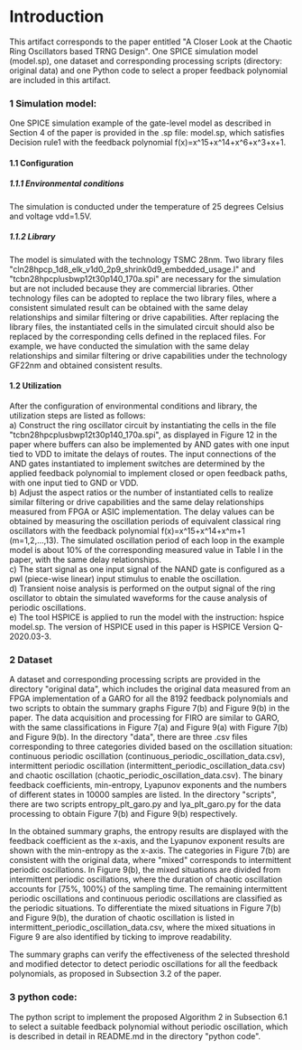 Introduction
===

This artifact corresponds to the paper entitled "A Closer Look at the Chaotic Ring Oscillators based TRNG Design". One SPICE simulation model (model.sp), one dataset and corresponding processing scripts (directory: original data) and one Python code to select a proper feedback polynomial are included in this artifact. 

### 1  Simulation model:
One SPICE simulation example of the gate-level model as described in Section 4 of the paper is provided in the .sp file: model.sp, which satisfies Decision rule1 with the feedback polynomial f(x)=x^15+x^14+x^6+x^3+x+1.

#### 1.1  Configuration

##### 1.1.1  Environmental conditions
	
The simulation is conducted under the temperature of 25 degrees Celsius and voltage vdd=1.5V.

##### 1.1.2  Library
	
The model is simulated with the technology TSMC 28nm. Two library files "cln28hpcp_1d8_elk_v1d0_2p9_shrink0d9_embedded_usage.l" and "tcbn28hpcplusbwp12t30p140_170a.spi" are necessary for the simulation but are not included because they are commercial libraries. Other technology files can be adopted to replace the two library files, where a consistent simulated result can be obtained with the same delay relationships and similar filtering or drive capabilities. After replacing the library files, the instantiated cells in the simulated circuit should also be replaced by the corresponding cells defined in the replaced files. For example, we have conducted the simulation with the same delay relationships and similar filtering or drive capabilities under the technology GF22nm and obtained consistent results.

#### 1.2  Utilization

After the configuration of environmental conditions and library, the utilization steps are listed as follows:<br />
        a) Construct the ring oscillator circuit by instantiating the cells in the file "tcbn28hpcplusbwp12t30p140_170a.spi", as displayed in Figure 12 in the paper where buffers can also be implemented by AND gates with one input tied to VDD to imitate the delays of routes. The input connections of the AND gates instantiated to implement switches are determined by the applied feedback polynomial to implement closed or open feedback paths, with one input tied to GND or VDD.<br />
	b) Adjust the aspect ratios or the number of instantiated cells to realize similar filtering or drive capabilities and the same delay relationships measured from FPGA or ASIC implementation. The delay values can be obtained by measuring the oscillation periods of equivalent classical ring oscillators with the feedback polynomial f(x)=x^15+x^14+x^m+1 (m=1,2,...,13). The simulated oscillation period of each loop in the example model is about 10% of the corresponding measured value in Table I in the paper, with the same delay relationships.<br />
	c) The start signal as one input signal of the NAND gate is configured as a pwl (piece-wise linear) input stimulus to enable the oscillation.<br />
	d) Transient noise analysis is performed on the output signal of the ring oscillator to obtain the simulated waveforms for the cause analysis of periodic oscillations.<br />
	e) The tool HSPICE is applied to run the model with the instruction: hspice model.sp. The version of HSPICE used in this paper is HSPICE Version Q-2020.03-3.<br />
	
### 2  Dataset

A dataset and corresponding processing scripts are provided in the directory "original data", which includes the original data measured from an FPGA implementation of a GARO for all the 8192 feedback polynomials and two scripts to obtain the summary graphs Figure 7(b) and Figure 9(b) in the paper. The data acquisition and processing for FIRO are similar to GARO, with the same classifications in Figure 7(a) and Figure 9(a) with Figure 7(b) and Figure 9(b). In the directory "data", there are three .csv files corresponding to three categories divided based on the oscillation situation: continuous periodic oscillation (continuous_periodic_oscillation_data.csv), intermittent periodic oscillation (intermittent_periodic_oscillation_data.csv) and chaotic oscillation (chaotic_periodic_oscillation_data.csv). The binary feedback coefficients, min-entropy, Lyapunov exponents and the numbers of different states in 10000 samples are listed. In the directory "scripts", there are two scripts entropy_plt_garo.py and lya_plt_garo.py for the data processing to obtain Figure 7(b) and Figure 9(b) respectively.

In the obtained summary graphs, the entropy results are displayed with the feedback coefficient as the x-axis, and the Lyapunov exponent results are shown with the min-entropy as the x-axis. The categories in Figure 7(b) are consistent with the original data, where "mixed" corresponds to intermittent periodic oscillations. In Figure 9(b), the mixed situations are divided from intermittent periodic oscillations, where the duration of chaotic oscillation accounts for [75%, 100%) of the sampling time. The remaining intermittent periodic oscillations and continuous periodic oscillations are classified as the periodic situations. To differentiate the mixed situations in Figure 7(b) and Figure 9(b), the duration of chaotic oscillation is listed in intermittent_periodic_oscillation_data.csv, where the mixed situations in Figure 9 are also identified by ticking to improve readability.

The summary graphs can verify the effectiveness of the selected threshold and modified detector to detect periodic oscillations for all the feedback polynomials, as proposed in Subsection 3.2 of the paper.

### 3  python code:
The python script to implement the proposed Algorithm 2 in Subsection 6.1 to select a suitable feedback polynomial without periodic oscillation, which is described in detail in README.md in the directory "python code".


